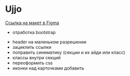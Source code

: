 # Ujjo

[Ссылка на макет в Figma](https://www.figma.com/file/N8cL2Qns1b0A6VsmdX1jTN/Ujjo-(Copy)?type=design&node-id=1-130&t=pMtj2wtgozlr392k-0)

* отработка bootstrap

- header на маленьком разрешении
- зациклить ссылки
- поправить синематику (секции и их айди или класс)
- классы внутри секций
- переоформить css
- иконки над карточками добавить